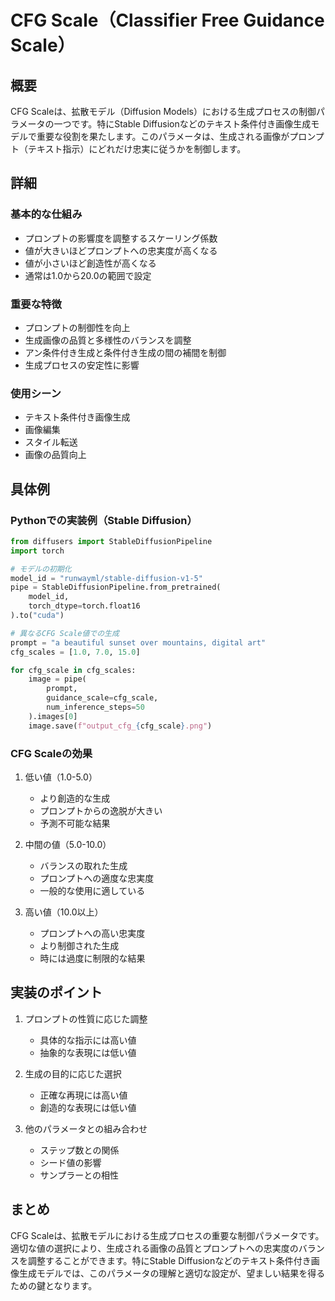 # CFG Scale（Classifier Free Guidance Scale）

## 概要
CFG Scaleは、拡散モデル（Diffusion Models）における生成プロセスの制御パラメータの一つです。特にStable Diffusionなどのテキスト条件付き画像生成モデルで重要な役割を果たします。このパラメータは、生成される画像がプロンプト（テキスト指示）にどれだけ忠実に従うかを制御します。

## 詳細

### 基本的な仕組み
- プロンプトの影響度を調整するスケーリング係数
- 値が大きいほどプロンプトへの忠実度が高くなる
- 値が小さいほど創造性が高くなる
- 通常は1.0から20.0の範囲で設定

### 重要な特徴
- プロンプトの制御性を向上
- 生成画像の品質と多様性のバランスを調整
- アン条件付き生成と条件付き生成の間の補間を制御
- 生成プロセスの安定性に影響

### 使用シーン
- テキスト条件付き画像生成
- 画像編集
- スタイル転送
- 画像の品質向上

## 具体例

### Pythonでの実装例（Stable Diffusion）
```python
from diffusers import StableDiffusionPipeline
import torch

# モデルの初期化
model_id = "runwayml/stable-diffusion-v1-5"
pipe = StableDiffusionPipeline.from_pretrained(
    model_id,
    torch_dtype=torch.float16
).to("cuda")

# 異なるCFG Scale値での生成
prompt = "a beautiful sunset over mountains, digital art"
cfg_scales = [1.0, 7.0, 15.0]

for cfg_scale in cfg_scales:
    image = pipe(
        prompt,
        guidance_scale=cfg_scale,
        num_inference_steps=50
    ).images[0]
    image.save(f"output_cfg_{cfg_scale}.png")
```

### CFG Scaleの効果
1. 低い値（1.0-5.0）
   - より創造的な生成
   - プロンプトからの逸脱が大きい
   - 予測不可能な結果

2. 中間の値（5.0-10.0）
   - バランスの取れた生成
   - プロンプトへの適度な忠実度
   - 一般的な使用に適している

3. 高い値（10.0以上）
   - プロンプトへの高い忠実度
   - より制御された生成
   - 時には過度に制限的な結果

## 実装のポイント
1. プロンプトの性質に応じた調整
   - 具体的な指示には高い値
   - 抽象的な表現には低い値

2. 生成の目的に応じた選択
   - 正確な再現には高い値
   - 創造的な表現には低い値

3. 他のパラメータとの組み合わせ
   - ステップ数との関係
   - シード値の影響
   - サンプラーとの相性

## まとめ
CFG Scaleは、拡散モデルにおける生成プロセスの重要な制御パラメータです。適切な値の選択により、生成される画像の品質とプロンプトへの忠実度のバランスを調整することができます。特にStable Diffusionなどのテキスト条件付き画像生成モデルでは、このパラメータの理解と適切な設定が、望ましい結果を得るための鍵となります。 
